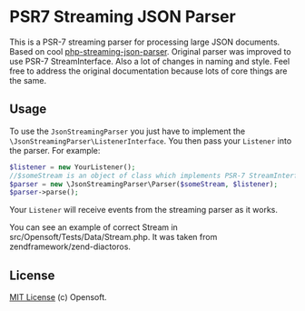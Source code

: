 PSR7 Streaming JSON Parser
=========================

This is a PSR-7 streaming parser for processing large JSON documents. 
Based on cool [php-streaming-json-parser](https://github.com/salsify/jsonstreamingparser). 
Original parser was improved to use PSR-7 StreamInterface. Also a lot of changes in naming and style. Feel free to address the original documentation because lots of core things are the same.


Usage
-----

To use the `JsonStreamingParser` you just have to implement the `\JsonStreamingParser\ListenerInterface`. You then pass your `Listener` into the parser. For example:

```php
$listener = new YourListener();
//$someStream is an object of class which implements PSR-7 StreamInterface. Example in src/Opensoft/Tests/Data/Stream.php
$parser = new \JsonStreamingParser\Parser($someStream, $listener); 
$parser->parse();

```

Your `Listener` will receive events from the streaming parser as it works.

You can see an example of correct Stream in src/Opensoft/Tests/Data/Stream.php. It was taken from zendframework/zend-diactoros.


License
-------

[MIT License](http://mit-license.org/) (c) Opensoft.
